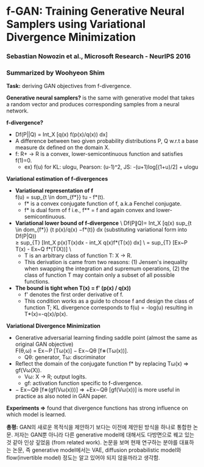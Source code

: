 # f-GAN: Training Generative Neural Samplers using Variational Divergence Minimization
### Sebastian Nowozin et al., Microsoft Research - NeurIPS 2016
### Summarized by Woohyeon Shim

**Task:** deriving GAN objectives from f-divergence.

**Generative neural samplers?** is the same with generative model that takes a random vector and produces corresponding samples from a neural network.

**f-divergence?**
* Df(P||Q) = Int_X [q(x) f(p(x)/q(x)) dx]
* A difference between two given probability distributions P, Q w.r.t a base measure dx defined on the domain X.
* f: R+ → R is a convex, lower-semicontinuous function and satisfies f(1)=0.
	* ex) f(u) for KL: ulogu, Pearson: (u-1)^2, JS: -(u+1)log[(1+u)/2] + ulogu
		
**Variational estimation of f-divergences**
* **Variational representation of f** \
	f(u) = sup_{t \in dom_{f*}} tu - f*(t).
	* f* is a convex conjugate function of f, a.k.a Fenchel conjugate.
	* f* is dual form of f i.e., f** = f and again convex and lower-semicontinuous.
* **Variational lower bound of f-divergence** \ 
	Df(P∥Q)= Int_X [q(x) sup_{t \in dom_{f*}} {t p(x)/q(x) −f*(t)} dx  (substituting variational form into Df(P|Q)) \
	≥ sup_{T} [Int_X p(x)T(x)dx - int_X q(x)f*(T(x)) dx] \ 
	= sup_{T} [Ex~P T(x) - Ex~Q f*(T(X))] \ 
	* T is an arbitrary class of function T: X → R.
	* This derivation is came from two reasons: (1) Jensen's inequality when swapping the integration and supremum operations, (2) the class of function T may contain only a subset of all possible functions.
* **The bound is tight when T(x) = f' (p(x) / q(x))**
	* f' denotes the first order derivative of f.
	* This condition works as a guide to choose f and design the class of function T; KL divergence corresponds to f(u) = -log(u) resulting in T*(x)=-q(x)/p(x).
		
**Variational Divergence Minimization**
* Generative adversarial learning finding saddle point (almost the same as original GAN objective) \
F(θ,ω) = Ex∼P [Tω(x)] − Ex∼Qθ [f∗(Tω(x))].
	* Qθ: generator, Tω: discriminator
* Reflect the domain of the conjugate function f* by replacing Tω(x) ⇒ gf(Vω(X)).
	* Vω: X → R; output logits.
	* gf: activation function specific to f-divergence.
* − Ex∼Qθ [f∗(gf(Vω(x)))] ⇒ +Ex∼Qθ [gf(Vω(x))] is more useful in practice as also noted in GAN paper.
		
**Experiments ⇒** found that divergence functions has strong influence on which model is learned.

**총평:** GAN의 새로운 목적식을 제안하기 보다는 이전에 제안된 방식을 하나로 통합한 논문. 저자는 GAN뿐 아니라 다른 generative model에 대해서도 다방면으로 꿰고 있는 것 같아 인상 깊었음 (from related work). 논문을 보며 현재 연구하는 분야를 대표하는 논문, 즉 generative model에서는 VAE, diffusion probabilistic model와 flow(invertible model) 정도는 알고 있어야 되지 않을까라고 생각함.
